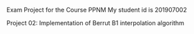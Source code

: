 Exam Project for the Course PPNM
My student id is 201907002

Project 02: Implementation of Berrut B1 interpolation algorithm
